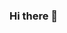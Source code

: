 ### Hi there 👋

<!--
**whj11200/whj11200** is a ✨ _special_ ✨ repository because its `README.md` (this file) appears on your GitHub profile.

Here are some ideas to get you started:

- 😄 I’m name is Woohukjoe
- ⚡ I’m  learning Javascript,Unity,GameStory
- 📫 How to reach me? whj11200@naver.com


